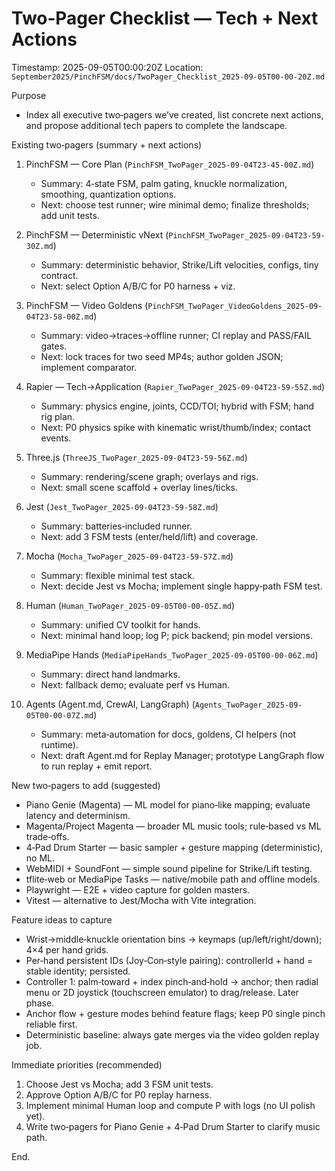 # Two‑Pager Checklist — Tech + Next Actions

Timestamp: 2025-09-05T00:00:20Z
Location: `September2025/PinchFSM/docs/TwoPager_Checklist_2025-09-05T00-00-20Z.md`

Purpose

- Index all executive two‑pagers we’ve created, list concrete next actions, and propose additional tech papers to complete the landscape.

Existing two‑pagers (summary + next actions)

1) PinchFSM — Core Plan (`PinchFSM_TwoPager_2025-09-04T23-45-00Z.md`)
   - Summary: 4‑state FSM, palm gating, knuckle normalization, smoothing, quantization options.
   - Next: choose test runner; wire minimal demo; finalize thresholds; add unit tests.

2) PinchFSM — Deterministic vNext (`PinchFSM_TwoPager_2025-09-04T23-59-30Z.md`)
   - Summary: deterministic behavior, Strike/Lift velocities, configs, tiny contract.
   - Next: select Option A/B/C for P0 harness + viz.

3) PinchFSM — Video Goldens (`PinchFSM_TwoPager_VideoGoldens_2025-09-04T23-58-00Z.md`)
   - Summary: video→traces→offline runner; CI replay and PASS/FAIL gates.
   - Next: lock traces for two seed MP4s; author golden JSON; implement comparator.

4) Rapier — Tech→Application (`Rapier_TwoPager_2025-09-04T23-59-55Z.md`)
   - Summary: physics engine, joints, CCD/TOI; hybrid with FSM; hand rig plan.
   - Next: P0 physics spike with kinematic wrist/thumb/index; contact events.

5) Three.js (`ThreeJS_TwoPager_2025-09-04T23-59-56Z.md`)
   - Summary: rendering/scene graph; overlays and rigs.
   - Next: small scene scaffold + overlay lines/ticks.

6) Jest (`Jest_TwoPager_2025-09-04T23-59-58Z.md`)
   - Summary: batteries‑included runner.
   - Next: add 3 FSM tests (enter/held/lift) and coverage.

7) Mocha (`Mocha_TwoPager_2025-09-04T23-59-57Z.md`)
   - Summary: flexible minimal test stack.
   - Next: decide Jest vs Mocha; implement single happy‑path FSM test.

8) Human (`Human_TwoPager_2025-09-05T00-00-05Z.md`)
   - Summary: unified CV toolkit for hands.
   - Next: minimal hand loop; log P; pick backend; pin model versions.

9) MediaPipe Hands (`MediaPipeHands_TwoPager_2025-09-05T00-00-06Z.md`)
   - Summary: direct hand landmarks.
   - Next: fallback demo; evaluate perf vs Human.

10) Agents (Agent.md, CrewAI, LangGraph) (`Agents_TwoPager_2025-09-05T00-00-07Z.md`)
    - Summary: meta‑automation for docs, goldens, CI helpers (not runtime).
    - Next: draft Agent.md for Replay Manager; prototype LangGraph flow to run replay + emit report.

New two‑pagers to add (suggested)

- Piano Genie (Magenta) — ML model for piano‑like mapping; evaluate latency and determinism.
- Magenta/Project Magenta — broader ML music tools; rule‑based vs ML trade‑offs.
- 4‑Pad Drum Starter — basic sampler + gesture mapping (deterministic), no ML.
- WebMIDI + SoundFont — simple sound pipeline for Strike/Lift testing.
- tflite‑web or MediaPipe Tasks — native/mobile path and offline models.
- Playwright — E2E + video capture for golden masters.
- Vitest — alternative to Jest/Mocha with Vite integration.

Feature ideas to capture

- Wrist→middle‑knuckle orientation bins → keymaps (up/left/right/down); 4×4 per hand grids.
- Per‑hand persistent IDs (Joy‑Con‑style pairing): controllerId + hand = stable identity; persisted.
- Controller 1: palm‑toward + index pinch‑and‑hold → anchor; then radial menu or 2D joystick (touchscreen emulator) to drag/release. Later phase.
- Anchor flow + gesture modes behind feature flags; keep P0 single pinch reliable first.
- Deterministic baseline: always gate merges via the video golden replay job.

Immediate priorities (recommended)

1) Choose Jest vs Mocha; add 3 FSM unit tests.  
2) Approve Option A/B/C for P0 replay harness.  
3) Implement minimal Human loop and compute P with logs (no UI polish yet).  
4) Write two‑pagers for Piano Genie + 4‑Pad Drum Starter to clarify music path.

End.
